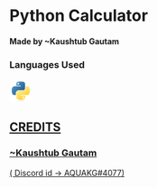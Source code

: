  <h1> Python Calculator </h1> <h4> Made by ~Kaushtub Gautam </h4>


<h3>Languages Used</h3>
<a href="https://www.python.org" target="_blank"> <img src="https://raw.githubusercontent.com/devicons/devicon/master/icons/python/python-original.svg" alt="python" width="40" height="40"/>


<h2> CREDITS </h2>
<h3>~Kaushtub Gautam </h3> ( Discord id -> AQUAKG#4077)
